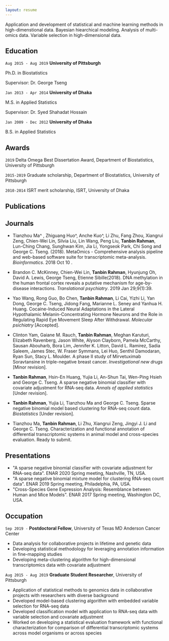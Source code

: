 ```yaml
---
layout: resume
---
```



Application and development of statistical and machine learning methods in high-dimenstional data. Bayesian hiearchical modeling. Analysis of multi-omics data. Variable selection in high-dimensional data. 

## Education

`Aug 2015 - Aug 2019`
__University of Pittsburgh__

Ph.D. in Biostatistics

Supervisor: Dr. George Tseng

`Jan 2013 - Apr 2014`
__University of Dhaka__

M.S. in Applied Statistics 

Supervisor: Dr. Syed Shahadat Hossain

`Jan 2009 - Dec 2012`
__University of Dhaka__

B.S. in Applied Statistics

## Awards

`2019`
Delta Omega Best Dissertation Award, Department of Biostatistics, University of Pittsburgh 

`2015-2019`
Graduate scholarship, Department of Biostatistics, University of Pittsburgh

`2010-2014`
ISRT merit scholarship, ISRT, University of Dhaka
## Publications

<!-- A list is also available [online](https://scholar.google.co.uk/citations?user=LTOTl0YAAAAJ) -->

## Journals

- Tianzhou Ma^ , Zhiguang Huo^, Anche Kuo^, Li Zhu, Fang Zhou, Xiangrui Zeng, Chien-Wei Lin, Silvia Liu, Lin Wang, Peng Liu, **Tanbin Rahman**, Lun-Ching Chang, Sunghwan Kim, Jia Li, Yongseok Park, Chi Song and George C. Tseng. (2018). MetaOmics - Comprehensive analysis pipeline and web-based software suite for transcriptomic meta-analysis. *Bioinformatics*. 2018 Oct 10 .

- Brandon C. McKinney, Chien-Wei Lin, **Tanbin Rahman**, Hyunjung Oh, David A. Lewis, George Tseng, Etienne Sibille(2018). DNA methylation in the human frontal cortex reveals a putative mechanism for age-by-disease interactions. *Translational psychiatry*. 2019 Jan 29;9(1):39.

- Yao Wang, Rong  Guo, Bo Chen, **Tanbin Rahman**, Li Cai, Yizhi Li, Yan Dong, George C. Tseng, Jidong Fang, Marianne L. Seney and Yanhua H. Huang. Cocaine-Induced Neural Adaptations in the Lateral Hypothalamic Melanin-Concentrating Hormone Neurons and the Role in Regulating Rapid Eye Movement Sleep After Withdrawal. *Molecular psichiatry* [Accepted].

 
- Clinton Yam, Gaiane M. Rauch, **Tanbin Rahman**, Meghan Karuturi, Elizabeth Ravenberg, Jason White, Alyson Clayborn, Pamela McCarthy, Sausan Abouharb, Bora Lim, Jennifer K. Litton, David L. Ramirez, Sadia Saleem, James Stec, W. Fraser Symmans, Lei Huo, Senthil Damodaran, Ryan Sun, Stacy L. Moulder. A phase II study of Mirvetuximab Soravtansine in triple-negative breast cancer.  *Investigational new drugs* [Minor revision].

- **Tanbin Rahman**,  Hsin-En Huang, Yujia Li, An-Shun Tai, Wen-Ping Hsieh and George C. Tseng. A sparse negative binomial classifier with covariate adjustment for RNA-seq data. *Annals of applied statistics* [Under revision].

- **Tanbin Rahman**, Yujia Li, Tianzhou Ma and George C. Tseng. Sparse negative binomial model based clustering for RNA-seq count data. *Biostatistics* [Under revision]. 


- Tianzhou Ma, **Tanbin Rahman**, Li Zhu, Xiangrui Zeng, Jingyi J. Li and George C. Tseng. Characterization and functional annotation of differential transcriptomic systems in animal model and cross-species evaluation. Ready to submit.



## Presentations

- "A sparse negative binomial classifier with covariate adjustment for RNA-seq data". ENAR 2020 Spring meeting, Nashville, TN, USA.
- "A sparse negative binomial mixture model for clustering RNA-seq count data". ENAR 2019 Spring meeting, Philadelphia, PA, USA.
- "Cross-Species Gene Expression Analysis: Resemblance between Human and Mice Models". ENAR 2017 Spring meeting, Washington DC, USA.

## Occupation

`Sep 2019 -`
__Postdoctoral Fellow__, University of Texas MD Anderson Cancer Center 

- Data analysis for collaborative projects in lifetime and genetic data 
- Developing statistical methodology for leveraging annotation information in fine-mapping studies
- Developing meta-clustering algorithm for high-dimensional transcriptomics data with covariate adjustment 

`Aug 2015 - Aug 2019`
__Graduate Student Researcher__, University of Pittsburgh 

- Application of statistical methods to genomics data in collaborative projects with researchers with diverse background
- Developed model-based clustering algorithm with embedded variable selection for RNA-seq data
- Developed classification model with application to RNA-seq data with variable selection and covariate adjustment
- Worked on developing a statistical evaluation framework with functional characterization for comparison of differential transcriptomic systems across model organisms or across species


<!-- ### Footer

Last updated: October 2020 -->


